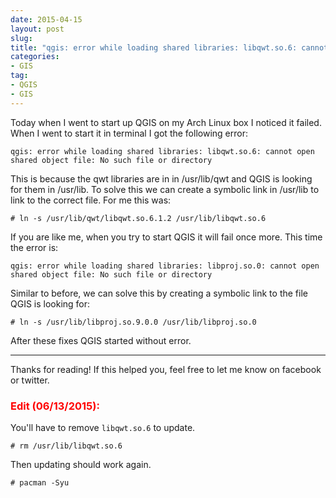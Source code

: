 ```yaml
---
date: 2015-04-15
layout: post
slug: 
title: "qgis: error while loading shared libraries: libqwt.so.6: cannot open shared object file: No such file or directory"
categories:
- GIS
tag:
- QGIS
- GIS
---
```


Today when I went to start up QGIS on my Arch Linux box I noticed it failed. When I went to start it in terminal I got the following error:

    qgis: error while loading shared libraries: libqwt.so.6: cannot open shared object file: No such file or directory

This is because the qwt libraries are in in /usr/lib/qwt and QGIS is looking for them in /usr/lib. To solve this we can create a symbolic link in /usr/lib to link to the correct file. For me this was:

    # ln -s /usr/lib/qwt/libqwt.so.6.1.2 /usr/lib/libqwt.so.6

If you are like me, when you try to start QGIS it will fail once more. This time the error is:

    qgis: error while loading shared libraries: libproj.so.0: cannot open shared object file: No such file or directory

Similar to before, we can solve this by creating a symbolic link to the file QGIS is looking for:

    # ln -s /usr/lib/libproj.so.9.0.0 /usr/lib/libproj.so.0

After these fixes QGIS started without error.

---

Thanks for reading! If this helped you, feel free to let me know on facebook or twitter.
  
### <span style="color: red;">Edit (06/13/2015):</span>
You'll have to remove ```libqwt.so.6``` to update.

~~~
# rm /usr/lib/libqwt.so.6
~~~

Then updating should work again.

~~~
# pacman -Syu
~~~
